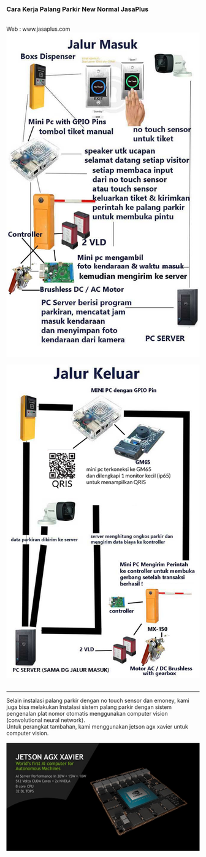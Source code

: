 <h3>Cara Kerja Palang Parkir New Normal JasaPlus</h3>
<br>
Web : www.jasaplus.com
<br>
<img src="https://raw.githubusercontent.com/antoniusrobotsoft/ELECTRONIC-ENGINEERING/main/STUFFS/palang-parkir-new-normal-jasaplus.com/new-normal-parking-jasaplus1.jpg">
<br>
<br>
<img src="https://raw.githubusercontent.com/antoniusrobotsoft/ELECTRONIC-ENGINEERING/main/STUFFS/palang-parkir-new-normal-jasaplus.com/new-normal-parking-jasaplus2.jpg">
<br><br>
<hr>

Selain instalasi palang parkir dengan no touch sensor dan emoney, kami juga bisa melakukan Instalasi sistem palang parkir dengan sistem pengenalan plat nomor otomatis menggunakan computer vision (convolutional neural network).
<br>
Untuk perangkat tambahan, kami menggunakan jetson agx xavier untuk computer vision. 
<br>
<br>
<img src="https://raw.githubusercontent.com/antoniusrobotsoft/ELECTRONIC-ENGINEERING/main/STUFFS/palang-parkir-new-normal-jasaplus.com/jetson-xavier.png">



